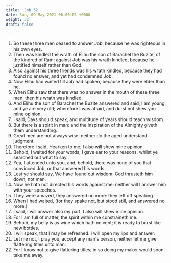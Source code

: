 ```yaml
---
title: 'Job 32'
date: Sun, 09 May 2021 00:00:01 +0000
weight: 32
draft: false
  
---
```


1. So these three men ceased to answer Job, because he was righteous in his own eyes.
2. Then was kindled the wrath of Elihu the son of Barachel the Buzite, of the kindred of Ram: against Job was his wrath kindled, because he justified himself rather than God.
3. Also against his three friends was his wrath kindled, because they had found no answer, and yet had condemned Job.
4. Now Elihu had waited till Job had spoken, because they were elder than he.
5. When Elihu saw that there was no answer in the mouth of these three men, then his wrath was kindled.
6. And Elihu the son of Barachel the Buzite answered and said, I am young, and ye are very old; wherefore I was afraid, and durst not shew you mine opinion.
7. I said, Days should speak, and multitude of years should teach wisdom.
8. But there is a spirit in man: and the inspiration of the Almighty giveth them understanding.
9. Great men are not always wise: neither do the aged understand judgment.
10. Therefore I said, Hearken to me; I also will shew mine opinion.
11. Behold, I waited for your words; I gave ear to your reasons, whilst ye searched out what to say.
12. Yea, I attended unto you, and, behold, there was none of you that convinced Job, or that answered his words:
13. Lest ye should say, We have found out wisdom: God thrusteth him down, not man.
14. Now he hath not directed his words against me: neither will I answer him with your speeches.
15. They were amazed, they answered no more: they left off speaking.
16. When I had waited, (for they spake not, but stood still, and answered no more;)
17. I said, I will answer also my part, I also will shew mine opinion.
18. For I am full of matter, the spirit within me constraineth me.
19. Behold, my belly is as wine which hath no vent; it is ready to burst like new bottles.
20. I will speak, that I may be refreshed: I will open my lips and answer.
21. Let me not, I pray you, accept any man's person, neither let me give flattering titles unto man.
22. For I know not to give flattering titles; in so doing my maker would soon take me away.
